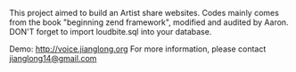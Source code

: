 This project aimed to build an Artist share websites. Codes mainly comes from the book "beginning zend framework", modified and audited by Aaron. 
DON'T forget to import loudbite.sql into your database. 

Demo: http://voice.jianglong.org
For more information, please contact jianglong14@gmail.com
